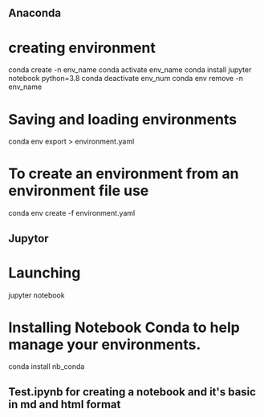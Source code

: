 
## Anaconda

# creating environment 
conda create -n env_name
conda activate env_name
conda install jupyter notebook python=3.8
conda deactivate env_num
conda env remove -n env_name

# Saving and loading environments 
conda env export > environment.yaml

# To create an environment from an environment file use 
conda env create -f environment.yaml

## Jupytor 

# Launching
jupyter notebook

# Installing Notebook Conda to help manage your environments.  
conda install nb_conda

## Test.ipynb for creating a notebook and it's basic in md and html format 

